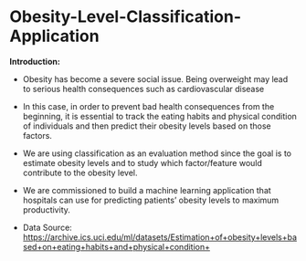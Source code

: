 # Obesity-Level-Classification-Application

**Introduction:**

* Obesity has become a severe social issue. Being overweight may lead to serious health consequences such as cardiovascular disease

* In this case, in order to prevent bad health consequences from the beginning, it is essential to track the eating habits and physical condition of individuals and then predict their obesity levels based on those factors.

* We are using classification as an evaluation method since the goal is to estimate obesity levels and to study which factor/feature would contribute to the obesity level.

* We are commissioned to build a machine learning application that hospitals can use for predicting patients’ obesity levels to maximum productivity.

* Data Source: https://archive.ics.uci.edu/ml/datasets/Estimation+of+obesity+levels+based+on+eating+habits+and+physical+condition+
